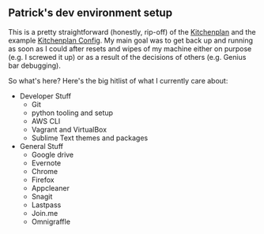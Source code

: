 ## Patrick's dev environment setup

This is a pretty straightforward (honestly, rip-off) of the [Kitchenplan](https://github.com/kitchenplan/kitchenplan) and the example [Kitchenplan Config](https://github.com/roderik/kitchenplan-config).  My main goal was to get back up and running as soon as I could after resets and wipes of my machine either on purpose (e.g. I screwed it up) or as a result of the decisions of others (e.g. Genius bar debugging).

So what's here?  Here's the big hitlist of what I currently care about:

* Developer Stuff
  * Git
  * python tooling and setup
  * AWS CLI
  * Vagrant and VirtualBox
  * Sublime Text themes and packages
* General Stuff
  * Google drive
  * Evernote
  * Chrome
  * Firefox
  * Appcleaner
  * Snagit
  * Lastpass
  * Join.me
  * Omnigraffle
